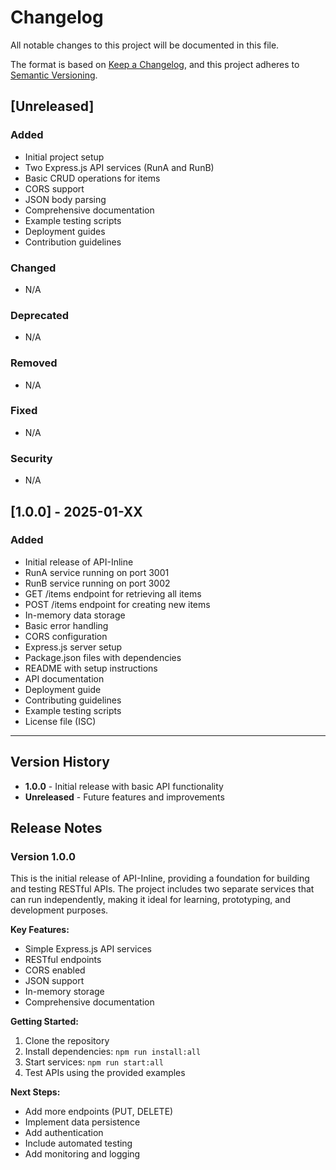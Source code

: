 # Changelog

All notable changes to this project will be documented in this file.

The format is based on [Keep a Changelog](https://keepachangelog.com/en/1.0.0/),
and this project adheres to [Semantic Versioning](https://semver.org/spec/v2.0.0.html).

## [Unreleased]

### Added
- Initial project setup
- Two Express.js API services (RunA and RunB)
- Basic CRUD operations for items
- CORS support
- JSON body parsing
- Comprehensive documentation
- Example testing scripts
- Deployment guides
- Contribution guidelines

### Changed
- N/A

### Deprecated
- N/A

### Removed
- N/A

### Fixed
- N/A

### Security
- N/A

## [1.0.0] - 2025-01-XX

### Added
- Initial release of API-Inline
- RunA service running on port 3001
- RunB service running on port 3002
- GET /items endpoint for retrieving all items
- POST /items endpoint for creating new items
- In-memory data storage
- Basic error handling
- CORS configuration
- Express.js server setup
- Package.json files with dependencies
- README with setup instructions
- API documentation
- Deployment guide
- Contributing guidelines
- Example testing scripts
- License file (ISC)

---

## Version History

- **1.0.0** - Initial release with basic API functionality
- **Unreleased** - Future features and improvements

## Release Notes

### Version 1.0.0
This is the initial release of API-Inline, providing a foundation for building and testing RESTful APIs. The project includes two separate services that can run independently, making it ideal for learning, prototyping, and development purposes.

**Key Features:**
- Simple Express.js API services
- RESTful endpoints
- CORS enabled
- JSON support
- In-memory storage
- Comprehensive documentation

**Getting Started:**
1. Clone the repository
2. Install dependencies: `npm run install:all`
3. Start services: `npm run start:all`
4. Test APIs using the provided examples

**Next Steps:**
- Add more endpoints (PUT, DELETE)
- Implement data persistence
- Add authentication
- Include automated testing
- Add monitoring and logging



